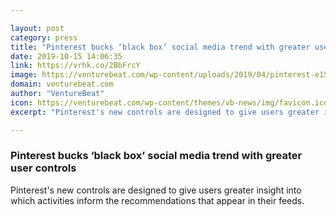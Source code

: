 ```yaml
---

layout: post
category: press
title: "Pinterest bucks ‘black box’ social media trend with greater user controls"
date: 2019-10-15 14:06:35
link: https://vrhk.co/2BbFrcY
image: https://venturebeat.com/wp-content/uploads/2019/04/pinterest-e1571073750644.jpeg?w=1200&strip=all
domain: venturebeat.com
author: "VentureBeat"
icon: https://venturebeat.com/wp-content/themes/vb-news/img/favicon.ico
excerpt: "Pinterest's new controls are designed to give users greater insight into which activities inform the recommendations that appear in their feeds."

---
```


### Pinterest bucks ‘black box’ social media trend with greater user controls

Pinterest's new controls are designed to give users greater insight into which activities inform the recommendations that appear in their feeds.